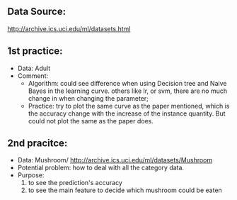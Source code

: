 ## Data Source:
http://archive.ics.uci.edu/ml/datasets.html

## 1st practice: 
- Data: Adult
- Comment:
    - Algorithm: could see difference when using Decision tree and Naive Bayes in the learning curve. others like lr, or svm, there are no much change in when changing the parameter; 
    - Practice: try to plot the same curve as the paper mentioned, which is the accuracy change with the increase of the instance quantity. But could not plot the same as the paper does. 

## 2nd pracitce: 
- Data: Mushroom/ http://archive.ics.uci.edu/ml/datasets/Mushroom
- Potential problem: how to deal with all the category data. 
- Purpose: 
    1. to see the prediction's accuracy
    2. to see the main feature to decide which mushroom could be eaten